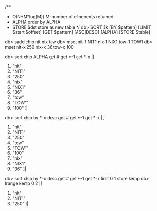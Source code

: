 /**
 * O(N+M*log(M))    M: number of elmenents returned
 *  ALPHA order by ALPHA
 *  STORE $dst   store as new table
 */
db> SORT $k [BY $pattern] [LIMIT $start $offset] [GET $pattern] [ASC|DESC] [ALPHA] [STORE $table]

db> sadd chip nit nix tow
db> mset nit-1 NIT1 nix-1 NIX1 tow-1 TOW1
db> mset nit-x 250 nix-x 36 tow-x 100

db> sort chip ALPHA get # get *-1 get *-x
|[
1) "nit"
2) "NIT1"
3) "250"
4) "nix"
5) "NIX1"
6) "36"
7) "tow"
8) "TOW1"
9) "100"
]|

db> sort chip by *-x desc get # get *-1 get *-x
|[
1) "nit"
2) "NIT1"
3) "250"
4) "tow"
5) "TOW1"
6) "100"
7) "nix"
8) "NIX1"
9) "36"
]|

db> sort chip by *-x desc get # get *-1 get *-x limit 0 1 store kemp
db> lrange kemp 0 2
|[
1) "nit"
2) "NIT1"
3) "250"
]|


